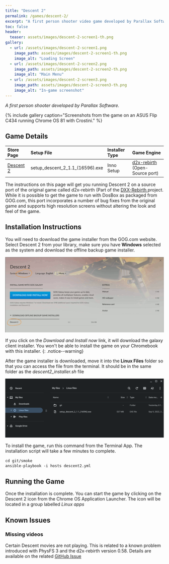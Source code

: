 ```yaml
---
title: "Descent 2"
permalink: /games/descent-2/
excerpt: "A first person shooter video game developed by Parallax Software."
toc: false
header:
  teaser: assets/images/descent-2-screen1-th.png
gallery:
  - url: /assets/images/descent-2-screen1.png
    image_path: assets/images/descent-2-screen1-th.png
    image_alt: "Loading Screen"
  - url: /assets/images/descent-2-screen2.png
    image_path: assets/images/descent-2-screen2-th.png
    image_alt: "Main Menu"
  - url: /assets/images/descent-2-screen3.png
    image_path: assets/images/descent-2-screen3-th.png
    image_alt: "In-game screenshot"
---
```


*A first person shooter developed by Parallax Software.*

{% include gallery caption="Screenshots from the game on an ASUS Flip C434 running Chrome OS 81 with Crostini." %}

## Game Details

| Store Page | Setup File | Installer Type | Game Engine |
|:--|:--|:--|:--|
| [Descent 2 <i class="fas fa-external-link-alt"></i>](https://gog.com/game/descent_2) | setup\_descent\_2\_1.1\_\(16596\).exe | Inno Setup |[d2x-rebirth <i class="fas fa-external-link-alt"></i>](https://www.dxx-rebirth.com) (Open-Source port) |

The instructions on this page will get you running Descent 2 on a source port of the original game called d2x-rebirth (Part of the [DXX-Rebirth <i class="fas fa-external-link-alt"></i>](https://www.dxx-rebirth.com/) project.  While it is possible to get the game to run with DosBox as packaged from GOG.com, this port incorporates a number of bug fixes from the original game and supports high resolution screens without altering the look and feel of the game.


## Installation Instructions

You will need to download the game installer from the GOG.com website.  Select Descent 2 from your library, make sure you have **Windows** selected as the system and download the offline backup game installer.

![Descent 2 Download page](/assets/images/descent-2-download.png)

If you click on the *Download and Install now* link, it will download the galaxy client installer.  You won't be able to install the game on your Chromebook with this installer.
{: .notice--warning}

After the game installer is downloaded, move it into the **Linux Files** folder so that you can access the file from the terminal.  It should be in the same folder as the *descent2_installer.sh* file

![Descent 2 installer files](/assets/images/descent-2-files.png)

To install the game, run this command from the Terminal App.  The installation script will take a few minutes to complete.

    cd git/smoke
    ansible-playbook -i hosts descent2.yml    

## Running the Game

Once the installation is complete.  You can start the game by clicking on the Descent 2 icon from the Chrome OS Application Launcher.  The icon will be located in a group labelled *Linux apps*

## Known Issues

### Missing videos

Certain Descent movies are not playing.  This is related to a known problem introduced with PhysFS 3 and the d2x-rebirth version 0.58.  Details are available on the related [GitHub Issue <i class="fas fa-external-link-alt"></i>](https://github.com/dxx-rebirth/dxx-rebirth/issues/379)
